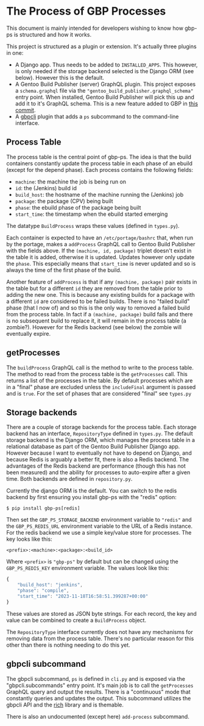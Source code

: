 # The Process of GBP Processes

This document is mainly intended for developers wishing to know how gbp-ps is
structured and how it works.

This project is structured as a plugin or extension. It's actually three
plugins in one:

- A Django app. Thus needs to be added to `INSTALLED_APPS`. This however, is
  only needed if the storage backend selected is the Django ORM (see below).
  However this is the default.
- A Gentoo Build Publisher (server) GraphQL plugin. This project exposes a
  `schema.graphql` file via the `"gentoo_build_publisher.graphql_schema"`
  entry point. When installed, Gentoo Build Publisher will pick this up and
  add it to it's GraphQL schema.  This is a new feature added to GBP in [this
  commit](https://tinyurl.com/3nc7ase9).
- A [gbpcli](https://github.com/enku/gbpcli) plugin that adds a `ps`
  subcommand to the command-line interface.


## Process Table

The process table is the central point of gbp-ps.  The idea is that the build
containers constantly update the process table in each phase of an ebuild
(except for the depend phase).  Each process contains the following fields:

- `machine`: the machine the job is being run on
- `id`: the (Jenkins) build id
- `build_host`: the hostname of the machine running the (Jenkins) job
- `package`: the package (CPV) being built
- `phase`: the ebuild phase of the package being built
- `start_time`: the timestamp when the ebuild started emerging

The datatype `BuildProcess` wraps these values (defined in `types.py`).

Each container is expected to have an `/etc/portage/bashrc` that, when run by
the portage, makes a `addProcess` GraphQL call to Gentoo Build Publisher with
the fields above.  If the `(machine, id, package)` triplet doesn't exist in
the table it is added, otherwise it is updated. Updates however only update
the `phase`. This especially means that `start_time` is never updated and so
is always the time of the first phase of the build.

Another feature of `addProcess` is that if any `(machine, package)` pair
exists in the table but for a different `id` they are removed from the table
prior to adding the new one. This is because any existing builds for a package
with a different `id` are considered to be failed builds. There is no "failed
build" phase (that I now of) and so this is the only way to removed a failed
build from the process table. In fact if a `(machine, package)` build fails
and there is no subsequent build to replace it, it will remain in the process
table (a zombie?). However for the Redis backend (see below) the zombie will
eventually expire.


## getProcesses

The `buildProcess` GraphQL call is the method to write to the process table.
The method to read from the process table is the `getProcesses` call. This
returns a list of the processes in the table. By default processes which are
in a "final" phase are excluded unless the `includeFinal` argument is passed
and is `true`. For the set of phases that are considered "final" see
`types.py`


## Storage backends

There are a couple of storage backends for the process table. Each storage
backend has an interface, `RepositoryType` defined in `types.py`. The default
storage backend is the Django ORM, which manages the process table in a
relational database as part of the Gentoo Build Publisher Django app.  However
because I want to eventually not have to depend on Django, and because Redis
is arguably a better fit, there is also a Redis backend. The advantages of the
Redis backend are performance (though this has not been measured) and the
ability for processes to auto-expire after a given time. Both backends are
defined in `repository.py`.

Currently the django ORM is the default. You can switch to the redis backend
by first ensuring you install gbp-ps with the "redis" option:

```
$ pip install gbp-ps[redis]
```

Then set the `GBP_PS_STORAGE_BACKEND` environment variable to `"redis"` and
the `GBP_PS_REDIS_URL` environment variable to the URL of a Redis instance.
For the redis backend we use a simple key/value store for processes. The key
looks like this:

```
<prefix>:<machine>:<package>:<build_id>
```

Where `<prefix>` is `"gbp-ps"` by default but can be changed using the
`GBP_PS_REDIS_KEY` environment variable. The values look like this:

```javascript
{
    "build_host": "jenkins",
    "phase": "compile",
    "start_time": "2023-11-18T16:58:51.399287+00:00"
}
```

These values are stored as JSON byte strings. For each record, the key and
value can be combined to create a `BuildProcess` object.

The `RepositoryType` interface currently does not have any mechanisms for
removing data from the process table. There's no particular reason for this
other than there is nothing needing to do this yet.


## gbpcli subcommand

The gbpcli subcommand, `ps` is defined in `cli.py` and is exposed via the
"gbpcli.subcommands" entry point. It's main job is to call the `getProcesses`
GraphQL query and output the results. There is a "continuous" mode that
constantly queries and updates the output. This subcommand utilizes the gbpcli
API and the [rich](https://pypi.org/project/rich/) library and is themable.

There is also an undocumented (except here) `add-process` subcommand.
